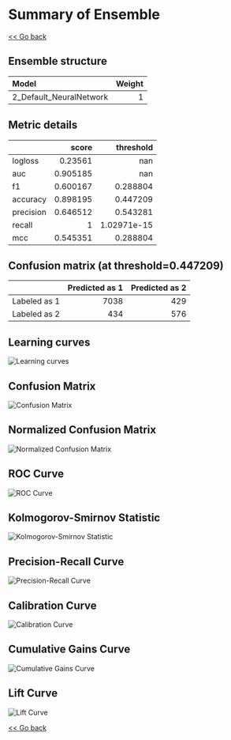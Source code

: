 # Summary of Ensemble

[<< Go back](../README.md)


## Ensemble structure
| Model                   |   Weight |
|:------------------------|---------:|
| 2_Default_NeuralNetwork |        1 |

## Metric details
|           |    score |     threshold |
|:----------|---------:|--------------:|
| logloss   | 0.23561  | nan           |
| auc       | 0.905185 | nan           |
| f1        | 0.600167 |   0.288804    |
| accuracy  | 0.898195 |   0.447209    |
| precision | 0.646512 |   0.543281    |
| recall    | 1        |   1.02971e-15 |
| mcc       | 0.545351 |   0.288804    |


## Confusion matrix (at threshold=0.447209)
|              |   Predicted as 1 |   Predicted as 2 |
|:-------------|-----------------:|-----------------:|
| Labeled as 1 |             7038 |              429 |
| Labeled as 2 |              434 |              576 |

## Learning curves
![Learning curves](learning_curves.png)
## Confusion Matrix

![Confusion Matrix](confusion_matrix.png)


## Normalized Confusion Matrix

![Normalized Confusion Matrix](confusion_matrix_normalized.png)


## ROC Curve

![ROC Curve](roc_curve.png)


## Kolmogorov-Smirnov Statistic

![Kolmogorov-Smirnov Statistic](ks_statistic.png)


## Precision-Recall Curve

![Precision-Recall Curve](precision_recall_curve.png)


## Calibration Curve

![Calibration Curve](calibration_curve_curve.png)


## Cumulative Gains Curve

![Cumulative Gains Curve](cumulative_gains_curve.png)


## Lift Curve

![Lift Curve](lift_curve.png)



[<< Go back](../README.md)
